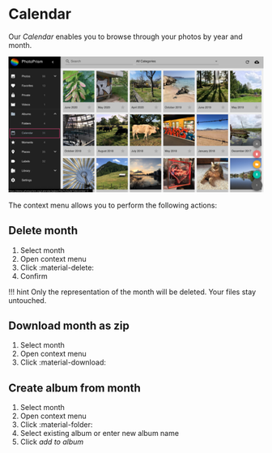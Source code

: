 # Calendar #

Our *Calendar* enables you to browse through your photos by year and month.

![Screenshot](img/calendar.png)

The context menu allows you to perform the following actions:

## Delete month ##
1. Select month
2. Open context menu
3. Click :material-delete:
4. Confirm

!!! hint
    Only the representation of the month will be deleted. Your files stay untouched.

## Download month as zip ##
1. Select month
2. Open context menu
3. Click :material-download:

## Create album from month ##
1. Select month
2. Open context menu
3. Click :material-folder:
4. Select existing album or enter new album name
5. Click *add to album*